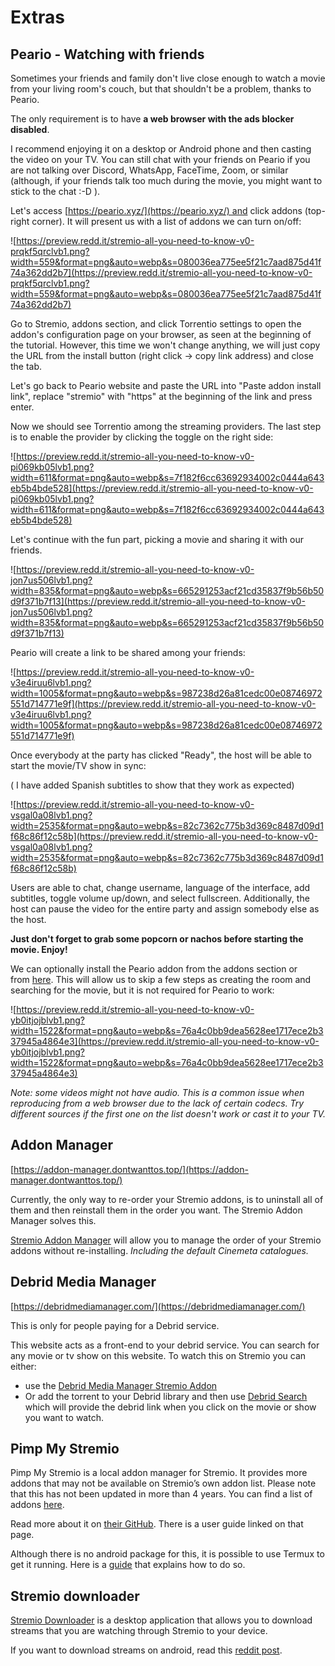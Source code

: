 # Extras

## Peario - Watching with friends

Sometimes your friends and family don't live close enough to watch a movie from your living room's couch, but that shouldn't be a problem, thanks to Peario.

The only requirement is to have **a web browser with the ads blocker disabled**.

I recommend enjoying it on a desktop or Android phone and then casting the video on your TV. You can still chat with your friends on Peario if you are not talking over Discord, WhatsApp, FaceTime, Zoom, or similar (although, if your friends talk too much during the movie, you might want to stick to the chat :-D ).

Let's access [https://peario.xyz/](https://peario.xyz/) and click addons (top-right corner). It will present us with a list of addons we can turn on/off:

![https://preview.redd.it/stremio-all-you-need-to-know-v0-prqkf5qrclvb1.png?width=559&format=png&auto=webp&s=080036ea775ee5f21c7aad875d41f74a362dd2b7](https://preview.redd.it/stremio-all-you-need-to-know-v0-prqkf5qrclvb1.png?width=559&format=png&auto=webp&s=080036ea775ee5f21c7aad875d41f74a362dd2b7)

Go to Stremio, addons section, and click Torrentio settings to open the addon's configuration page on your browser, as seen at the beginning of the tutorial. However, this time we won't change anything, we will just copy the URL from the install button (right click -> copy link address) and close the tab.

Let's go back to Peario website and paste the URL into "Paste addon install link", replace "stremio" with "https" at the beginning of the link and press enter.

Now we should see Torrentio among the streaming providers. The last step is to enable the provider by clicking the toggle on the right side:

![https://preview.redd.it/stremio-all-you-need-to-know-v0-pi069kb05lvb1.png?width=611&format=png&auto=webp&s=7f182f6cc63692934002c0444a643eb5b4bde528](https://preview.redd.it/stremio-all-you-need-to-know-v0-pi069kb05lvb1.png?width=611&format=png&auto=webp&s=7f182f6cc63692934002c0444a643eb5b4bde528)

Let's continue with the fun part, picking a movie and sharing it with our friends.

![https://preview.redd.it/stremio-all-you-need-to-know-v0-jon7us506lvb1.png?width=835&format=png&auto=webp&s=665291253acf21cd35837f9b56b50d9f371b7f13](https://preview.redd.it/stremio-all-you-need-to-know-v0-jon7us506lvb1.png?width=835&format=png&auto=webp&s=665291253acf21cd35837f9b56b50d9f371b7f13)

Peario will create a link to be shared among your friends:

![https://preview.redd.it/stremio-all-you-need-to-know-v0-v3e4iruu6lvb1.png?width=1005&format=png&auto=webp&s=987238d26a81cedc00e08746972551d714771e9f](https://preview.redd.it/stremio-all-you-need-to-know-v0-v3e4iruu6lvb1.png?width=1005&format=png&auto=webp&s=987238d26a81cedc00e08746972551d714771e9f)

Once everybody at the party has clicked "Ready", the host will be able to start the movie/TV show in sync:

( I have added Spanish subtitles to show that they work as expected)

![https://preview.redd.it/stremio-all-you-need-to-know-v0-vsgal0a08lvb1.png?width=2535&format=png&auto=webp&s=82c7362c775b3d369c8487d09d1f68c86f12c58b](https://preview.redd.it/stremio-all-you-need-to-know-v0-vsgal0a08lvb1.png?width=2535&format=png&auto=webp&s=82c7362c775b3d369c8487d09d1f68c86f12c58b)

Users are able to chat, change username, language of the interface, add subtitles, toggle volume up/down, and select fullscreen. Additionally, the host can pause the video for the entire party and assign somebody else as the host.

**Just don't forget to grab some popcorn or nachos before starting the movie. Enjoy!**

We can optionally install the Peario addon from the addons section or from [here](https://stremio-addons.netlify.app/peario). This will allow us to skip a few steps as creating the room and searching for the movie, but it is not required for Peario to work:

![https://preview.redd.it/stremio-all-you-need-to-know-v0-yb0itjojblvb1.png?width=1522&format=png&auto=webp&s=76a4c0bb9dea5628ee1717ece2b337945a4864e3](https://preview.redd.it/stremio-all-you-need-to-know-v0-yb0itjojblvb1.png?width=1522&format=png&auto=webp&s=76a4c0bb9dea5628ee1717ece2b337945a4864e3)

*Note: some videos might not have audio. This is a common issue when reproducing from a web browser due to the lack of certain codecs. Try different sources if the first one on the list doesn't work or cast it to your TV.*


## Addon Manager

[https://addon-manager.dontwanttos.top/](https://addon-manager.dontwanttos.top/)

Currently, the only way to re-order your Stremio addons, is to uninstall all of them and then reinstall them in the order you want. The Stremio Addon Manager solves this.

[Stremio Addon Manager](https://addon-manager.dontwanttos.top/) will allow you to manage the order of your Stremio addons without re-installing. *Including the default Cinemeta catalogues.* 

## Debrid Media Manager

[https://debridmediamanager.com/](https://debridmediamanager.com/)

This is only for people paying for a Debrid service.

This website acts as a front-end to your debrid service. You can search for any movie or tv show on this website. To watch this on Stremio you can either:

- use the [Debrid Media Manager Stremio Addon](https://debridmediamanager.com/stremio)
- Or add the torrent to your Debrid library and then use [Debrid Search](https://github.com/MrMonkey42/stremio-addon-debrid-search) which will provide the debrid link when you click on the movie or show you want to watch.

## Pimp My Stremio

Pimp My Stremio is a local addon manager for Stremio. It provides more addons that may not be available on Stremio’s own addon list. Please note that this has not been updated in more than 4 years. You can find a list of addons [here](https://github.com/sungshon/PimpMyStremio/blob/master/src/addonsList.json).

Read more about it on [their GitHub](https://github.com/sungshon/PimpMyStremio). There is a user guide linked on that page.

Although there is no android package for this, it is possible to use Termux to get it running. Here is a [guide](https://gist.github.com/sleeyax/e9635eb352a4fcdf94194f763d743689) that explains how to do so.

## Stremio downloader

[Stremio Downloader](https://github.com/BurningSands70/stremio-downloader) is a desktop application that allows you to download streams that you are watching through Stremio to your device. 

If you want to download streams on android, read this [reddit post](https://www.reddit.com/r/StremioAddons/comments/ekwj5x/how_to_download_moviesseries_on_android/).